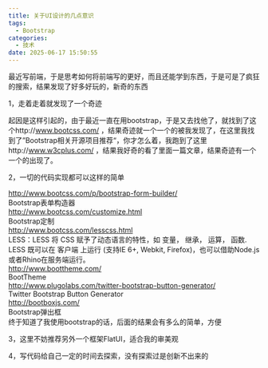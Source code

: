 ```yaml
---
title: 关于UI设计的几点意识
tags:
  - Bootstrap
categories:
  - 技术
date: 2025-06-17 15:50:55
---
```


最近写前端，于是思考如何将前端写的更好，而且还能学到东西，于是可是了疯狂的搜索，结果发现了好多好玩的，新奇的东西

1，走着走着就发现了一个奇迹

起因是这样引起的，由于最近一直在用bootstrap，于是又去找他了，就找到了这个http://www.bootcss.com/ ，结果奇迹就一个一个的被我发现了，在这里我找到了”Bootstrap相关开源项目推荐“，你才怎么着，我跑到了这里http://www.w3cplus.com/ ，结果我好奇的看了里面一篇文章，结果奇迹有一个一个的出现了。

2，一切的代码实现都可以这样的简单

http://www.bootcss.com/p/bootstrap-form-builder/  
Bootstrap表单构造器  
http://www.bootcss.com/customize.html  
Bootstrap定制  
http://www.bootcss.com/lesscss.html  
LESS：LESS 将 CSS 赋予了动态语言的特性，如 变量， 继承， 运算， 函数. LESS 既可以在 客户端 上运行 (支持IE 6+, Webkit, Firefox)，也可以借助Node.js或者Rhino在服务端运行。  
http://www.boottheme.com/  
BootTheme  
http://www.plugolabs.com/twitter-bootstrap-button-generator/  
Twitter Bootstrap Button Generator  
http://bootboxjs.com/  
Bootstrap弹出框  
终于知道了我使用bootstrap的话，后面的结果会有多么的简单，方便

3，这里不妨推荐另外一个框架FlatUI，适合我的审美观

4，写代码给自己一定的时间去探索，没有探索过是创新不出来的
